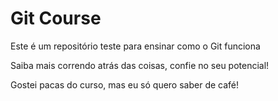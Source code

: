 # Git Course

Este é um repositório teste para ensinar como o Git funciona

Saiba mais correndo atrás das coisas, confie no seu potencial!

Gostei pacas do curso, mas eu só quero saber de café!
